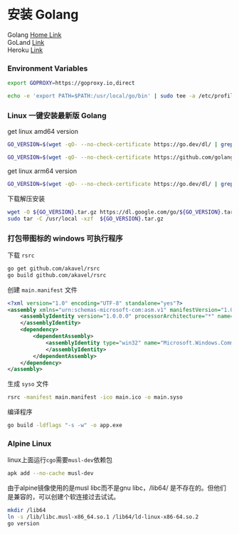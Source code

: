 # 安装 Golang                    
Golang [Home Link](https://golang.org/)      
GoLand [Link](https://www.jetbrains.com/go/)          
Heroku [Link](https://www.heroku.com/go)          
### Environment Variables           
```sh
export GOPROXY=https://goproxy.io,direct
```
```sh
echo -e 'export PATH=$PATH:/usr/local/go/bin' | sudo tee -a /etc/profile
```
### Linux 一键安装最新版 Golang                
get linux amd64 version                
```sh
GO_VERSION=$(wget -qO- --no-check-certificate https://go.dev/dl/ | grep -m1 -E "go([0-9]+\.){0,3}linux-amd64.tar.gz" | sed -E "s/.*(go.*linux-amd64.tar.gz).*/\1/gm" )
```
```sh
GO_VERSION=$(wget -qO- --no-check-certificate https://github.com/golang/go/tags | grep -m1 -E "/releases/tag/go[0-9]+\.[0-9]+\.[0-9]+" | sed -E "s/.*(go[0-9]+\.[0-9]+\.[0-9]+).*/\1.linux-amd64.tar.gz/gm")
```
get linux arm64 version       
```sh
GO_VERSION=$(wget -qO- --no-check-certificate https://go.dev/dl/ | grep -m1 -E "go([0-9]+\.){0,3}linux-arm64.tar.gz" | sed -E "s/.*(go.*linux-arm64.tar.gz).*/\1/gm" )
```
下载解压安装          
```sh
wget -O ${GO_VERSION}.tar.gz https://dl.google.com/go/${GO_VERSION}.tar.gz
sudo tar -C /usr/local -xzf  ${GO_VERSION}.tar.gz
```
### 打包带图标的 windows 可执行程序            
下载 `rsrc`
```sh
go get github.com/akavel/rsrc
go build github.com/akavel/rsrc
```
创建 `main.manifest` 文件       
```xml
<?xml version="1.0" encoding="UTF-8" standalone="yes"?>
<assembly xmlns="urn:schemas-microsoft-com:asm.v1" manifestVersion="1.0">
    <assemblyIdentity version="1.0.0.0" processorArchitecture="*" name="controls" type="win32">
	</assemblyIdentity>
    <dependency>
        <dependentAssembly>
            <assemblyIdentity type="win32" name="Microsoft.Windows.Common-Controls" version="6.0.0.0" processorArchitecture="*" publicKeyToken="6595b64144ccf1df" language="*">
			</assemblyIdentity>
        </dependentAssembly>
    </dependency>
</assembly>
```
生成 `syso` 文件          
```sh
rsrc -manifest main.manifest -ico main.ico -o main.syso
```
编译程序        
```sh
go build -ldflags "-s -w" -o app.exe
```
### Alpine Linux       
linux上面运行`cgo`需要`musl-dev`依赖包         
```sh
apk add --no-cache musl-dev
```
由于alpine镜像使用的是musl libc而不是gnu libc，/lib64/ 是不存在的。但他们是兼容的，可以创建个软连接过去试试。          
```sh
mkdir /lib64
ln -s /lib/libc.musl-x86_64.so.1 /lib64/ld-linux-x86-64.so.2
go version
```